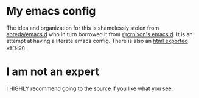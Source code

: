 # My emacs config

The idea and organization for this is shamelessly stolen from 
[abreda/emacs.d](http://github.com/crnixon/emacs.d) who in turn borrowed it from
[@crnixon's emacs.d](http://github.com/crnixon/emacs.d). It is an
attempt at having a literate emacs config. There is also an
[html exported version](http://abedra.github.com/emacs.d)

# I am not an expert

I HIGHLY recommend going to the source if you like what you see.
